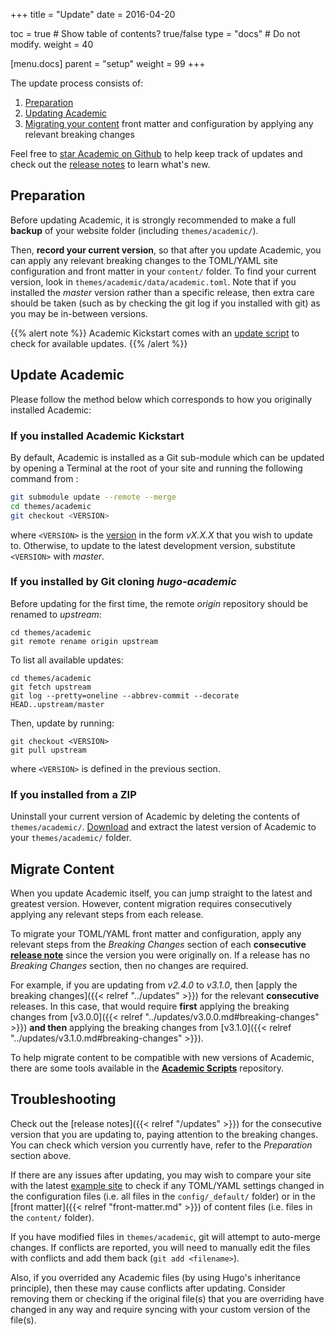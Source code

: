 +++
title = "Update"
date = 2016-04-20

toc = true  # Show table of contents? true/false
type = "docs"  # Do not modify.
weight = 40

[menu.docs]
    parent = "setup"
    weight = 99
+++

The update process consists of:

1. [Preparation](#preparation)
2. [Updating Academic](#update-academic)
3. [Migrating your content](#migrate-content) front matter and configuration by applying any relevant breaking changes

Feel free to [star Academic on Github](https://github.com/gcushen/hugo-academic/) to help keep track of updates and check out the [release notes](/academic/updates/) to learn what's new.

## Preparation

Before updating Academic, it is strongly recommended to make a full **backup** of your website folder (including `themes/academic/`).

Then, **record your current version**, so that after you update Academic, you can apply any relevant breaking changes to the TOML/YAML site configuration and front matter in your `content/` folder. To find your current version, look in `themes/academic/data/academic.toml`. Note that if you installed the *master* version rather than a specific release, then extra care should be taken (such as by checking the git log if you installed with git) as you may be in-between versions.

{{% alert note %}}
Academic Kickstart comes with an [update script](https://github.com/sourcethemes/academic-kickstart/blob/master/update_academic.sh) to check for available updates.
{{% /alert %}}

## Update Academic

Please follow the method below which corresponds to how you originally installed Academic:

### If you installed Academic Kickstart

By default, Academic is installed as a Git sub-module which can be updated by opening a Terminal at the root of your site and running the following command from :

```bash
git submodule update --remote --merge
cd themes/academic
git checkout <VERSION>
```

where `<VERSION>` is the [version](https://github.com/gcushen/hugo-academic/releases) in the form *vX.X.X* that you wish to update to. Otherwise, to update to the latest development version, substitute `<VERSION>` with *master*.

### If you installed by Git cloning *hugo-academic*

Before updating for the first time, the remote *origin* repository should be renamed to *upstream*:

    cd themes/academic
    git remote rename origin upstream

To list all available updates:

    cd themes/academic
    git fetch upstream
    git log --pretty=oneline --abbrev-commit --decorate HEAD..upstream/master

Then, update by running:

    git checkout <VERSION>
    git pull upstream

where `<VERSION>` is defined in the previous section.

### If you installed from a ZIP

Uninstall your current version of Academic by deleting the contents of `themes/academic/`. [Download](https://github.com/gcushen/hugo-academic/archive/master.zip) and extract the latest version of Academic to your `themes/academic/` folder.

## Migrate Content

When you update Academic itself, you can jump straight to the latest and greatest version. However, content migration requires consecutively applying any relevant steps from each release.

To migrate your TOML/YAML front matter and configuration, apply any relevant steps from the *Breaking Changes* section of each **consecutive [release note](/academic/updates/)** since the version you were originally on. If a release has no *Breaking Changes* section, then no changes are required.
 
For example, if you are updating from *v2.4.0* to *v3.1.0*, then [apply the breaking changes]({{< relref "../updates" >}}) for the relevant **consecutive** releases. In this case, that would require **first** applying the breaking changes from [v3.0.0]({{< relref "../updates/v3.0.0.md#breaking-changes" >}}) **and then** applying the breaking changes from [v3.1.0]({{< relref "../updates/v3.1.0.md#breaking-changes" >}}).

To help migrate content to be compatible with new versions of Academic, there are some tools available in the **[Academic Scripts](https://github.com/sourcethemes/academic-scripts)** repository.

## Troubleshooting

Check out the [release notes]({{< relref "/updates" >}}) for the consecutive version that you are updating to, paying attention to the breaking changes. You can check which version you currently have, refer to the *Preparation* section above.

If there are any issues after updating, you may wish to compare your site with the latest [example site](https://github.com/gcushen/hugo-academic/tree/master/exampleSite) to check if any TOML/YAML settings changed in the configuration files (i.e. all files in the `config/_default/` folder) or in the [front matter]({{< relref "front-matter.md" >}}) of content files (i.e. files in the `content/` folder).

If you have modified files in `themes/academic`, git will attempt to auto-merge changes. If conflicts are reported, you will need to manually edit the files with conflicts and add them back (`git add <filename>`).

Also, if you overrided any Academic files (by using Hugo's inheritance principle), then these may cause conflicts after updating. Consider removing them or checking if the original file(s) that you are overriding have changed in any way and require syncing with your custom version of the file(s).
